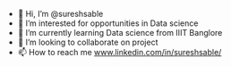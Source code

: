 - 👋 Hi, I’m @sureshsable
- 👀 I’m interested for opportunities in Data science
- 🌱 I’m currently learning Data science from IIIT Banglore
- 💞️ I’m looking to collaborate on project 
- 📫 How to reach me www.linkedin.com/in/sureshsable/

<!---
sureshsable/sureshsable is a ✨ special ✨ repository because its `README.md` (this file) appears on your GitHub profile.
You can click the Preview link to take a look at your changes.
--->

